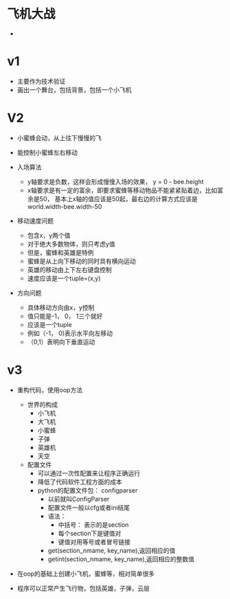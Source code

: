 # 飞机大战
- 


# v1
- 主要作为技术验证
- 画出一个舞台，包括背景，包括一个小飞机

# V2
- 小蜜蜂会动，从上往下慢慢的飞
- 能控制小蜜蜂左右移动
- 入场算法
    - y轴要求是负数，这样会形成慢慢入场的效果， y = 0 - bee.height
    - x轴要求是有一定的富余，即要求蜜蜂等移动物品不能紧紧贴着边，比如富余是50，
        基本上x轴的值应该是50起，最右边的计算方式应该是 world.width-bee.width-50
- 移动速度问题
    - 包含x，y两个值
    - 对于绝大多数物体，则只考虑y值
    - 但是，蜜蜂和英雄是特例
    - 蜜蜂是从上向下移动的同时具有横向运动
    - 英雄的移动由上下左右键盘控制
    - 速度应该是一个tuple=(x,y)
    
- 方向问题
    - 具体移动方向由x，y控制
    - 值只能是-1， 0， 1三个就好
    - 应该是一个tuple
    - 例如（-1， 0)表示水平向左移动
    - （0,1）表明向下垂直运动
    
# v3
- 重构代码，使用oop方法
    - 世界的构成
        - 小飞机
        - 大飞机
        - 小蜜蜂
        - 子弹
        - 英雄机
        - 天空
    - 配置文件
        - 可以通过一次性配置来让程序正确运行
        - 降低了代码软件工程方面的成本
        - python的配置文件包： configparser
            - 以前就叫ConfigParser 
            - 配置文件一般以cfg或者ini结尾
            - 语法：
                - 中括号： 表示的是section
                - 每个section下是键值对
                - 键值对用等号或者冒号链接
            - get(section_nmame, key_name),返回相应的值
            - getint(section_nmame, key_name),返回相应的整数值
                
                
                
- 在oop的基础上创建小飞机，蜜蜂等，相对简单很多
- 程序可以正常产生飞行物，包括英雄，子弹，云层